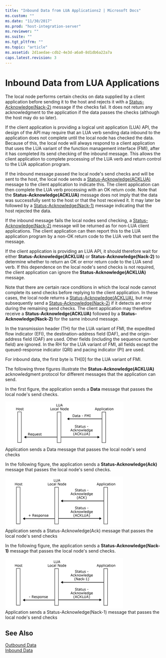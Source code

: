 ```yaml
---
title: "Inbound Data from LUA Applications2 | Microsoft Docs"
ms.custom: ""
ms.date: "11/30/2017"
ms.prod: "host-integration-server"
ms.reviewer: ""
ms.suite: ""
ms.tgt_pltfrm: ""
ms.topic: "article"
ms.assetid: 2d1aedae-cdb2-4e3d-a6a0-8d1db6a22a7a
caps.latest.revision: 3
---
```

# Inbound Data from LUA Applications
The local node performs certain checks on data supplied by a client application before sending it to the host and rejects it with a [Status-Acknowledge(Nack-2)](../core/status-acknowledge-nack-2-1.md) message if the checks fail. It does not return any acknowledgment to the application if the data passes the checks (although the host may do so later).  
  
 If the client application is providing a logical unit application (LUA) API, the design of the API may require that an LUA verb sending data inbound to the application does not complete until the local node has checked the data. Because of this, the local node will always respond to a client application that uses the LUA variant of the function management interface (FMI), after it has completed its send checking of the inbound message. This allows the client application to complete processing of the LUA verb and return control to the LUA application program.  
  
 If the inbound message passed the local node's send checks and will be sent to the host, the local node sends a [Status-Acknowledge(ACKLUA)](../core/status-acknowledge-acklua-1.md) message to the client application to indicate this. The client application can then complete the LUA verb processing with an OK return code. Note that the **Status-Acknowledge(ACKLUA)** message does not imply that the data was successfully sent to the host or that the host received it. It may later be followed by a [Status-Acknowledge(Nack-1)](../core/status-acknowledge-nack-1-2.md) message indicating that the host rejected the data.  
  
 If the inbound message fails the local nodes send checking, a [Status-Acknowledge(Nack-2)](../core/status-acknowledge-nack-2-1.md) message will be returned as for non-LUA client applications. The client application can then report this to the LUA application program by a non-OK return code to the LUA verb that sent the message.  
  
 If the client application is providing an LUA API, it should therefore wait for either **Status-Acknowledge(ACKLUA)** or **Status-Acknowledge(Nack-2)** to determine whether to return an OK or error return code to the LUA send verb. If this dependence on the local node's send checks is not required, the client application can ignore the **Status-Acknowledge(ACKLUA)** message.  
  
 Note that there are certain race conditions in which the local node cannot complete its send checks before replying to the client application. In these cases, the local node returns a [Status-Acknowledge(ACKLUA)](../core/status-acknowledge-acklua-1.md), but may subsequently send a [Status-Acknowledge(Nack-2)](../core/status-acknowledge-nack-2-1.md) if it detects an error during the remaining send checks. The client application may therefore receive a **Status-Acknowledge(ACKLUA)** followed by a **Status-Acknowledge(Nack-2)** for the same inbound message.  
  
 In the transmission header (TH) for the LUA variant of FMI, the expedited flow indicator (EFI), the destination-address field (DAF), and the origin-address field (OAF) are used. Other fields (including the sequence number field) are ignored. In the RH for the LUA variant of FMI, all fields except the queued-response indicator (QRI) and pacing indicator (PI) are used.  
  
 For inbound data, the first byte is TH[0] for the LUA variant of FMI.  
  
 The following three figures illustrate the **Status-Acknowledge(ACKLUA)** acknowledgment protocol for different messages that the application can send.  
  
 In the first figure, the application sends a **Data** message that passes the local node's send checks.  
  
 ![](../core/media/32703y.gif "32703y")  
Application sends a Data message that passes the local node's send checks  
  
 In the following figure, the application sends a **Status-Acknowledge(Ack)** message that passes the local node's send checks.  
  
 ![](../core/media/32703ya.gif "32703ya")  
Application sends a Status-Acknowledge(Ack) message that passes the local node's send checks  
  
 In the following figure, the application sends a **Status-Acknowledge(Nack-1)** message that passes the local node's send checks.  
  
 ![](../core/media/32703yb.gif "32703yb")  
Application sends a Status-Acknowledge(Nack-1) message that passes the local node's send checks  
  
## See Also  
 [Outbound Data](../core/outbound-data2.md)   
 [Inbound Data](../core/inbound-data1.md)